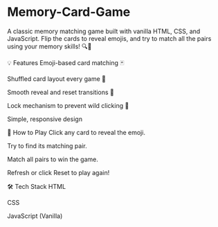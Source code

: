 # Memory-Card-Game
A classic memory matching game built with vanilla HTML, CSS, and JavaScript. Flip the cards to reveal emojis, and try to match all the pairs using your memory skills! 🔍🧠

💡 Features
Emoji-based card matching 🃏

Shuffled card layout every game 🔀

Smooth reveal and reset transitions 🎯

Lock mechanism to prevent wild clicking 🛑

Simple, responsive design

🚀 How to Play
Click any card to reveal the emoji.

Try to find its matching pair.

Match all pairs to win the game.

Refresh or click Reset to play again!

🛠️ Tech Stack
HTML

CSS

JavaScript (Vanilla)
